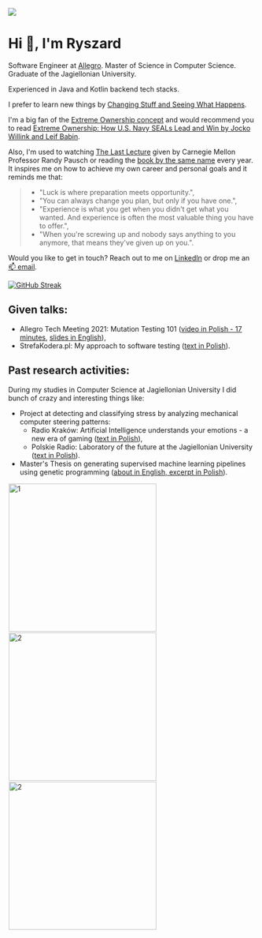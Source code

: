 ![](https://komarev.com/ghpvc/?username=ryszardmakuch&style=flat-square&color=orange&style=flat-square)

# Hi 👋, I'm Ryszard

Software Engineer at [Allegro](https://about.allegro.eu/). Master of Science in Computer Science. Graduate of the Jagiellonian University.

Experienced in Java and Kotlin backend tech stacks.

I prefer to learn new things by [Changing Stuff and Seeing What Happens](https://twitter.com/thepracticaldev/status/720257210161311744).

I'm a big fan of the [Extreme Ownership concept](https://youtube.com/watch?v=ljqra3BcqWM) and would recommend you to read [Extreme Ownership: How U.S. Navy SEALs Lead and Win by Jocko Willink and Leif Babin](https://goodreads.com/book/show/23848190-extreme-ownership).

Also, I'm used to watching [The Last Lecture](https://www.youtube.com/watch?v=ji5_MqicxSo) given by Carnegie Mellon Professor Randy Pausch or reading the [book by the same name](https://www.goodreads.com/book/show/2318271.The_Last_Lecture) every year. It inspires me on how to achieve my own career and personal goals and it reminds me that:

> - "Luck is where preparation meets opportunity.",
> - "You can always change you plan, but only if you have one.",
> - "Experience is what you get when you didn't get what you wanted. And experience is often the most valuable thing you have to offer.",
> - "When you're screwing up and nobody says anything to you anymore, that means they've given up on you.".

Would you like to get in touch? Reach out to me on [LinkedIn](https://linkedin.com/in/ryszardmakuch/) or drop me an [📫 email](mailto:rmakuch.contact+gh@gmail.com).

[![GitHub Streak](https://github-readme-streak-stats.herokuapp.com?user=ryszardmakuch&theme=dark&hide_border=true&date_format=M%20j%5B%2C%20Y%5D)](https://git.io/streak-stats)

## Given talks:

- Allegro Tech Meeting 2021: Mutation Testing 101 ([video in Polish - 17 minutes](https://youtube.com/watch?v=GibLUL2sYuA), [slides in English](https://github.com/ryszardmakuch/mutation-testing-101-atm-2021)),
- StrefaKodera.pl: My approach to software testing ([text in Polish](https://strefakodera.pl/po-godzinach/ryszard-makuch-o-testowaniu-oprogramowania)).

## Past research activities:

During my studies in Computer Science at Jagiellonian University I did bunch of crazy and interesting things like: 

- Project at detecting and classifying stress by analyzing mechanical computer steering patterns:
  - Radio Kraków: Artificial Intelligence understands your emotions - a new era of gaming ([text in Polish](https://www.radiokrakow.pl/audycje/pracuja-na-nobla/interfejes-emocjonalny-nowatorskie-badania-nad-baedaniem-emocji-uczestnika-gry-przy-pomocy-sztucznej-inteligencji/)),
  - Polskie Radio: Laboratory of the future at the Jagiellonian University ([text in Polish](https://www.polskieradio.pl/9/201/Artykul/1247414,Laboratorium-przyszlosci-na-Uniwersytecie-Jagiellonskim)).
- Master's Thesis on generating supervised machine learning pipelines using genetic programming ([about in English, excerpt in Polish](https://github.com/ryszardmakuch/generating-supervised-ml-pipelines-using-genetic-programming)).

<div>
    <a href="https://ryszardmakuch.github.io/info/img/starcraft_mouse_heatmap_1.jpg"><img src="https://ryszardmakuch.github.io/info/img/starcraft_mouse_heatmap_1.jpg" alt="1" style="width:300px;margin:1px;"/></a>
    <a href="https://ryszardmakuch.github.io/info/img/starcraft_mouse_heatmap_2.jpg"><img src="https://ryszardmakuch.github.io/info/img/starcraft_mouse_heatmap_2.jpg" alt="2" style="width:300px;margin:1px;"/></a>
    <a href="https://ryszardmakuch.github.io/info/img/generating_supervised_machine_learning_pipelines_1.png"><img src="https://ryszardmakuch.github.io/info/img/generating_supervised_machine_learning_pipelines_1.png" alt="2" style="width:300px;margin:1px;"/></a>
</div>
